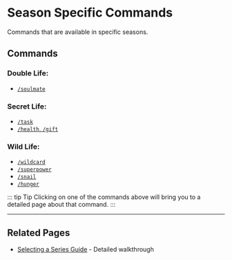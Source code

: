 # Season Specific Commands
Commands that are available in specific seasons.

## Commands
### Double Life:
- [`/soulmate`](/commands/detailed/soulmate)
### Secret Life:
- [`/task`](/commands/detailed/task)
- [`/health`, `/gift`](/commands/detailed/health)
### Wild Life:
- [`/wildcard`](/commands/detailed/wildcard)
- [`/superpower`](/commands/detailed/superpower)
- [`/snail`](/commands/detailed/snail)
- [`/hunger`](/commands/detailed/hunger)

::: tip Tip
Clicking on one of the commands above will bring you to a detailed page about that command.
:::

---

## Related Pages

- [Selecting a Series Guide](/guide/selecting-series) - Detailed walkthrough